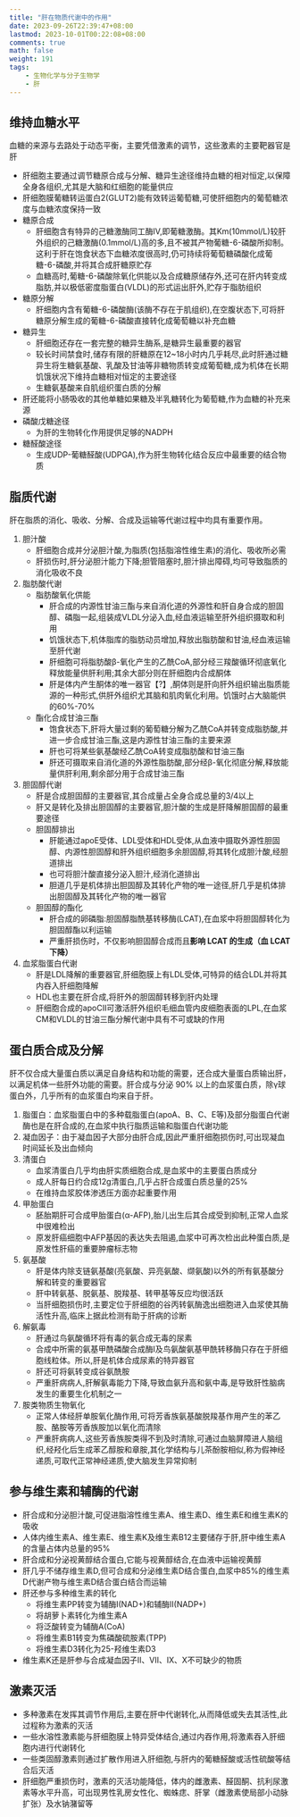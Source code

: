```yaml
---
title: "肝在物质代谢中的作用"
date: 2023-09-26T22:39:47+08:00
lastmod: 2023-10-01T00:22:08+08:00
comments: true
math: false
weight: 191
tags:
    - 生物化学与分子生物学
    - 肝
---
```


## 维持血糖水平

血糖的来源与去路处于动态平衡，主要凭借激素的调节，这些激素的主要靶器官是肝

- 肝细胞主要通过调节糖原合成与分解、糖异生途径维持血糖的相对恒定,以保障全身各组织,尤其是大脑和红细胞的能量供应
- 肝细胞膜葡糖转运蛋白2(GLUT2)能有效转运葡萄糖,可使肝细胞内的葡萄糖浓度与血糖浓度保持一致
- 糖原合成
    - 肝细胞含有特异的己糖激酶同工酶IV,即葡糖激酶。其Km(10mmol/L)较肝外组织的己糖激酶(0.1mmol/L)高的多,且不被其产物葡糖-6-磷酸所抑制。这利于肝在饱食状态下血糖浓度很高时,仍可持续将葡萄糖磷酸化成葡糖-6-磷酸,并将其合成肝糖原贮存
    - 血糖高时,葡糖-6-磷酸除氧化供能以及合成糖原储存外,还可在肝内转变成脂肪,并以极低密度脂蛋白(VLDL)的形式运出肝外,贮存于脂肪组织
- 糖原分解
    - 肝细胞内含有葡糖-6-磷酸酶(该酶不存在于肌组织),在空腹状态下,可将肝糖原分解生成的葡糖-6-磷酸直接转化成葡萄糖以补充血糖
- 糖异生
    - 肝细胞还存在一套完整的糖异生酶系,是糖异生最重要的器官
    - 较长时间禁食时,储存有限的肝糖原在12~18小时内几乎耗尽,此时肝通过糖异生将生糖氨基酸、乳酸及甘油等非糖物质转变成葡萄糖,成为机体在长期饥饿状况下维持血糖相对恒定的主要途径
    - 生糖氨基酸来自肌组织蛋白质的分解
- 肝还能将小肠吸收的其他单糖如果糖及半乳糖转化为葡萄糖,作为血糖的补充来源
- 磷酸戊糖途径
    - 为肝的生物转化作用提供足够的NADPH
- 糖醛酸途径
    - 生成UDP-葡糖醛酸(UDPGA),作为肝生物转化结合反应中最重要的结合物质

## 脂质代谢

肝在脂质的消化、吸收、分解、合成及运输等代谢过程中均具有重要作用。

1. 胆汁酸
    - 肝细胞合成并分泌胆汁酸,为脂质(包括脂溶性维生素)的消化、吸收所必需
    - 肝损伤时,肝分泌胆汁能力下降;胆管阻塞时,胆汁排出障碍,均可导致脂质的消化吸收不良
2. 脂肪酸代谢
    - 脂肪酸氧化供能
        - 肝合成的内源性甘油三酯与来自消化道的外源性和肝自身合成的胆固醇、磷脂一起,组装成VLDL分泌入血,经血液运输至肝外组织摄取和利用
        - 饥饿状态下,机体脂库的脂肪动员增加,释放出脂肪酸和甘油,经血液运输至肝代谢
        - 肝细胞可将脂肪酸β-氧化产生的乙酰CoA,部分经三羧酸循环彻底氧化释放能量供肝利用;其余大部分则在肝细胞内合成酮体
        - 肝是体内产生酮体的唯一器官【?】,酮体则是肝向肝外组织输出脂质能源的一种形式,供肝外组织尤其脑和肌肉氧化利用。饥饿时占大脑能供的60%-70%
    - 酯化合成甘油三酯
        - 饱食状态下,肝将大量过剩的葡萄糖分解为乙酰CoA并转变成脂肪酸,并进一步合成甘油三酯,这是内源性甘油三酯的主要来源
        - 肝也可将某些氨基酸经乙酰CoA转变成脂肪酸和甘油三酯
        - 肝还可摄取来自消化道的外源性脂肪酸,部分经β-氧化彻底分解,释放能量供肝利用,剩余部分用于合成甘油三酯
3. 胆固醇代谢
    - 肝是合成胆固醇的主要器官,其合成量占全身合成总量的3/4以上
    - 肝又是转化及排出胆固醇的主要器官,胆汁酸的生成是肝降解胆固醇的最重要途径
    - 胆固醇排出
        - 肝能通过apoE受体、LDL受体和HDL受体,从血液中摄取外源性胆固醇、内源性胆固醇和肝外组织细胞多余胆固醇,将其转化成胆汁酸,经胆道排出
        - 也可将胆汁酸直接分泌入胆汁,经消化道排出
        - 胆道几乎是机体排出胆固醇及其转化产物的唯一途径,肝几乎是机体排出胆固醇及其转化产物的唯一器官
    - 胆固醇的酯化
        - 肝合成的卵磷脂:胆固醇脂酰基转移酶(LCAT),在血浆中将胆固醇转化为胆固醇酯以利运输
        - 严重肝损伤时，不仅影响胆固醇合成而且**影响 LCAT 的生成（血 LCAT 下降）**
4. 血浆脂蛋白代谢
    - 肝是LDL降解的重要器官,肝细胞膜上有LDL受体,可特异的结合LDL并将其内吞入肝细胞降解
    - HDL也主要在肝合成,将肝外的胆固醇转移到肝内处理
    - 肝细胞合成的apoCII可激活肝外组织毛细血管内皮细胞表面的LPL,在血浆CM和VLDL的甘油三酯分解代谢中具有不可或缺的作用

## 蛋白质合成及分解

肝不仅合成大量蛋白质以满足自身结构和功能的需要，还合成大量蛋白质输出肝，以满足机体一些肝外功能的需要。肝合成与分泌 90% 以上的血浆蛋白质，除γ球蛋白外，几乎所有的血浆蛋白均来自于肝。

1. 脂蛋白：血浆脂蛋白中的多种载脂蛋白(apoA、B、C、E等)及部分脂蛋白代谢酶也是在肝合成的,在血浆中执行脂质运输和脂蛋白代谢功能
2. 凝血因子：由于凝血因子大部分由肝合成,因此严重肝细胞损伤时,可出现凝血时间延长及出血倾向
3. 清蛋白
    - 血浆清蛋白几乎均由肝实质细胞合成,是血浆中的主要蛋白质成分
    - 成人肝每日约合成12g清蛋白,几乎占肝合成蛋白质总量的25%
    - 在维持血浆胶体渗透压方面亦起重要作用
4. 甲胎蛋白
    - 胚胎期肝可合成甲胎蛋白(α-AFP),胎儿出生后其合成受到抑制,正常人血浆中很难检出
    - 原发肝癌细胞中AFP基因的表达失去阻遏,血浆中可再次检出此种蛋白质,是原发性肝癌的重要肿瘤标志物
5. 氨基酸
    - 肝是体内除支链氨基酸(亮氨酸、异亮氨酸、缬氨酸)以外的所有氨基酸分解和转变的重要器官
    - 肝中转氨基、脱氨基、脱羧基、转甲基等反应均很活跃
    - 当肝细胞损伤时,主要定位于肝细胞的谷丙转氨酶逸出细胞进入血浆使其酶活性升高,临床上据此检测有助于肝病的诊断
6. 解氨毒
    - 肝通过鸟氨酸循环将有毒的氨合成无毒的尿素
    - 合成中所需的氨基甲酰磷酸合成酶I及鸟氨酸氨基甲酰转移酶只存在于肝细胞线粒体。所以,肝是机体合成尿素的特异器官
    - 肝还可将氨转变成谷氨酰胺
    - 严重肝病病人,肝解氨毒能力下降,导致血氨升高和氨中毒,是导致肝性脑病发生的重要生化机制之一
7. 胺类物质生物氧化
    - 正常人体经肝单胺氧化酶作用,可将芳香族氨基酸脱羧基作用产生的苯乙胺、酪胺等芳香族胺加以氧化而清除
    - 严重肝病病人,这些芳香族胺类得不到及时清除,可通过血脑屏障进人脑组织,经羟化后生成苯乙醇胺和章胺,其化学结构与儿茶酚胺相似,称为假神经递质,可取代正常神经递质,使大脑发生异常抑制

## 参与维生素和辅酶的代谢

- 肝合成和分泌胆汁酸,可促进脂溶性维生素A、维生素D、维生素E和维生素K的吸收
- 人体内维生素A、维生素E、维生素K及维生素B12主要储存于肝,肝中维生素A的含量占体内总量的95%
- 肝合成和分泌视黄醇结合蛋白,它能与视黄醇结合,在血液中运输视黄醇
- 肝几乎不储存维生素D,但可合成和分泌维生素D结合蛋白,血浆中85%的维生素D代谢产物与维生素D结合蛋白结合而运输
- 肝还参与多种维生素的转化
    - 将维生素PP转变为辅酶I(NAD+)和辅酶II(NADP+)
    - 将胡萝卜素转化为维生素A
    - 将泛酸转变为辅酶A(CoA)
    - 将维生素B1转变为焦磷酸硫胺素(TPP)
    - 将维生素D3转化为25-羟维生素D3
- 维生素K还是肝参与合成凝血因子II、VII、IX、X不可缺少的物质

## 激素灭活

- 多种激素在发挥其调节作用后,主要在肝中代谢转化,从而降低或失去其活性,此过程称为激素的灭活
- 一些水溶性激素能与肝细胞膜上特异受体结合,通过内吞作用,将激素吞入肝细胞内进行代谢转化
- 一些类固醇激素则通过扩散作用进入肝细胞,与肝内的葡糖醛酸或活性硫酸等结合后灭活
- 肝细胞严重损伤时，激素的灭活功能降低，体内的雌激素、醛固酮、抗利尿激素等水平升高，可出现男性乳房女性化、蜘蛛痣、肝掌（雌激素使局部小动脉扩张）及水钠潴留等
